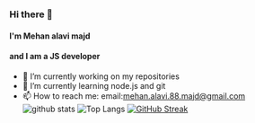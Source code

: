 ### Hi there 👋
#### I'm Mehan alavi majd
#### and I am a JS developer 
- 🔭 I’m currently working on my repositories 
- 🌱 I’m currently learning node.js and git
- 📫 How to reach me: email:mehan.alavi.88.majd@gmail.com 
![github stats](https://github-readme-stats.vercel.app/api?username=mehanalavimajd&show_icons=true&include_all_commits=true&theme=dark&cache_seconds=3200) 
![Top Langs](https://github-readme-stats.vercel.app/api/top-langs/?username=mehanalavimajd&theme=dark&layout=compact&hide_title=true)
[![GitHub Streak](https://github-readme-streak-stats.herokuapp.com/?user=mehanalavimajd&theme=dark&background=0D1117)]()

